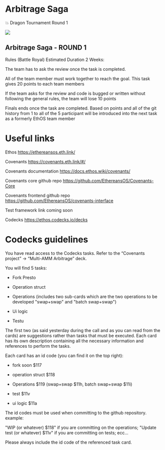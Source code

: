 # Arbitrage Saga
💥 Dragon Tournament Round 1 

<img src="https://external-content.duckduckgo.com/iu/?u=http%3A%2F%2Fpa1.narvii.com%2F6568%2F8faaaef7785d9412a9793965778c3e7246dfc44c_00.gif&f=1&nofb=1">

## Arbitrage Saga - ROUND 1 
Rules (Battle Royal) Estimated Duration 2 Weeks:

The team has to ask the review once the task is completed.

All of the team member must work together to reach the goal. This task gives 20 points to each team members

If the team asks for the review and code is bugged or written without following the general rules, the team will lose 10 points

Finals ends once the task are completed.
Based on points and all of the git history from 1 to all of the 5 participant will be introduced into the next task as a formerly EthOS team member

# Useful links
Ethos https://ethereansos.eth.link/

Covenants https://covenants.eth.link/#/

Covenants documentation https://docs.ethos.wiki/covenants/

Covenants core github repo https://github.com/EthereansOS/Covenants-Core

Covenants frontend github repo https://github.com/EthereansOS/covenants-interface

Test framework link coming soon

Codecks https://ethos.codecks.io/decks

# Codecks guidelines
You have read access to the Codecks tasks. Refer to the “Covenants project” -> “Multi-AMM Arbitrage” deck. 

You will find 5 tasks:

- Fork Presto

- Operation struct

- Operations (includes two sub-cards which are the two operations to be developed "swap+swap" and "batch swap+swap")

- Ui logic 

- Testu

The first two (as said yesterday during the call and as you can read from the cards) are suggestions rather than tasks that must be executed. 
Each card has its own description containing all the necessary information and references to perform the tasks.


Each card has an id code (you can find it on the top right):

- fork soon $117

- operation struct $118

- Operations $119 (swap+swap $11h, batch swap+swap $11i)

- test $11v

- ui logic $11a

The id codes must be used when committing to the github repository.
example:

"WIP (or whatever) $118" if you are committing on the operations;
"Update test (or whatever) $11v" if you are committing on tests;
ecc...

Please always include the id code of the referenced task card.
